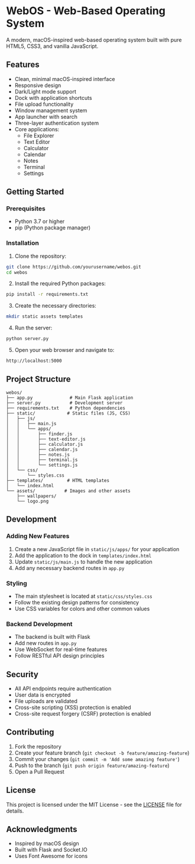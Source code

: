 # WebOS - Web-Based Operating System

A modern, macOS-inspired web-based operating system built with pure HTML5, CSS3, and vanilla JavaScript.

## Features

- Clean, minimal macOS-inspired interface
- Responsive design
- Dark/Light mode support
- Dock with application shortcuts
- File upload functionality
- Window management system
- App launcher with search
- Three-layer authentication system
- Core applications:
  - File Explorer
  - Text Editor
  - Calculator
  - Calendar
  - Notes
  - Terminal
  - Settings

## Getting Started

### Prerequisites

- Python 3.7 or higher
- pip (Python package manager)

### Installation

1. Clone the repository:
```bash
git clone https://github.com/yourusername/webos.git
cd webos
```

2. Install the required Python packages:
```bash
pip install -r requirements.txt
```

3. Create the necessary directories:
```bash
mkdir static assets templates
```

4. Run the server:
```bash
python server.py
```

5. Open your web browser and navigate to:
```
http://localhost:5000
```

## Project Structure

```
webos/
├── app.py              # Main Flask application
├── server.py           # Development server
├── requirements.txt    # Python dependencies
├── static/            # Static files (JS, CSS)
│   ├── js/
│   │   ├── main.js
│   │   └── apps/
│   │       ├── finder.js
│   │       ├── text-editor.js
│   │       ├── calculator.js
│   │       ├── calendar.js
│   │       ├── notes.js
│   │       ├── terminal.js
│   │       └── settings.js
│   └── css/
│       └── styles.css
├── templates/         # HTML templates
│   └── index.html
└── assets/           # Images and other assets
    ├── wallpapers/
    └── logo.png
```

## Development

### Adding New Features

1. Create a new JavaScript file in `static/js/apps/` for your application
2. Add the application to the dock in `templates/index.html`
3. Update `static/js/main.js` to handle the new application
4. Add any necessary backend routes in `app.py`

### Styling

- The main stylesheet is located at `static/css/styles.css`
- Follow the existing design patterns for consistency
- Use CSS variables for colors and other common values

### Backend Development

- The backend is built with Flask
- Add new routes in `app.py`
- Use WebSocket for real-time features
- Follow RESTful API design principles

## Security

- All API endpoints require authentication
- User data is encrypted
- File uploads are validated
- Cross-site scripting (XSS) protection is enabled
- Cross-site request forgery (CSRF) protection is enabled

## Contributing

1. Fork the repository
2. Create your feature branch (`git checkout -b feature/amazing-feature`)
3. Commit your changes (`git commit -m 'Add some amazing feature'`)
4. Push to the branch (`git push origin feature/amazing-feature`)
5. Open a Pull Request

## License

This project is licensed under the MIT License - see the [LICENSE](LICENSE) file for details.

## Acknowledgments

- Inspired by macOS design
- Built with Flask and Socket.IO
- Uses Font Awesome for icons